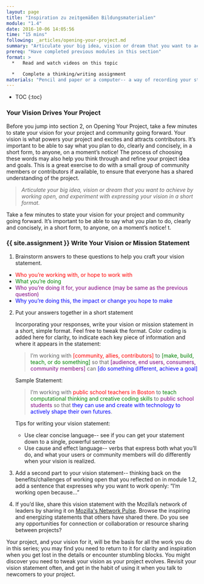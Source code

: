 ```yaml
---
layout: page
title: "Inspiration zu zeitgemäßen Bildungsmaterialien"
module: "1.4"
date: 2016-10-06 14:05:56
time: "15 mins"
following: _articles/opening-your-project.md
summary: "Articulate your big idea, vision or dream that you want to achieve by working open, and experiment with expressing your vision in a short format."
prereq: "Have completed previous modules in this section"
format: >
  *   Read and watch videos on this topic

  *   Complete a thinking/writing assignment
materials: "Pencil and paper or a computer-- a way of recording your statement."
---
```


* TOC
{:toc}


### Your Vision Drives Your Project

Before you jump into section 2, on Opening Your Project, take a few minutes to state your vision for your project and community going forward. Your vision is what powers your project and excites and attracts contributors. It’s important to be able to say what you plan to do, clearly and concisely, in a short form, to anyone, on a moment’s notice! The process of choosing these words may also help you think through and refine your project idea and goals. This is a great exercise to do with a small group of community members or contributors if available, to ensure that everyone has a shared understanding of the project.

> *Articulate your big idea, vision or dream that you want to achieve by working open, and experiment with expressing your vision in a short format.*

Take a few minutes to state your vision for your project and community going forward. It’s important to be able to say what you plan to do, clearly and concisely, in a short form, to anyone, on a moment’s notice! t.

<!--- placeholder for video --->

### {{ site.assignment }} Write Your Vision or Mission Statement

1. Brainstorm answers to these questions to help you craft your vision statement.
  * <span style="color:red">Who you’re working with, or hope to work with</span>
  * <span style="color:green">What you’re doing</span>
  * <span style="color:purple">Who you’re doing it for, your audience (may be same as the previous question)</span>
  * <span style="color:blue">Why you’re doing this, the impact or change you hope to make</span>

2. Put your answers together in a short statement

    Incorporating your responses, write your vision or mission statement in a short, simple format. Feel free to tweak the format. Color coding is added here for clarity, to indicate each key piece of information and where it appears in the statement:

    > I’m working with <span style="color:red">[community, allies, contributors]</span> to <span style="color:green">[make, build, teach, or do something]</span> so that <span style="color:purple">[audience, end users, consumers, community members]</span> can <span style="color:blue">[do something different, achieve a goal]</span>

    Sample Statement:

    > I’m working with <span style="color:red">public school teachers in Boston</span> to <span style="color:green">teach computational thinking and creative coding skills</span> to <span style="color:purple">public school students</span> so that <span style="color:blue">they can use and create with technology to actively shape their own futures</span>.

    Tips for writing your vision statement:

    * Use clear concise language-- see if you can get your statement down to a single, powerful sentence
    * Use cause and effect language-- verbs that express both what you’ll do, and what your users or community members will do differently when your vision is realized.

3. Add a second part to your vision statement-- thinking back on the benefits/challenges of working open that you reflected on in module 1.2, add a sentence that expresses why you want to work openly: “I’m working open because…”

4. If you’d like, share this vision statement with the Mozilla’s network of leaders by sharing it on [Mozilla's Network Pulse](http://mzl.la/pulse). Browse the inspiring and energizing statements that others have shared there. Do you see any opportunities for connection or collaboration or resource sharing between projects?

Your project, and your vision for it, will be the basis for all the work you do in this series; you may find you need to return to it for clarity and inspiration when you get lost in the details or encounter stumbling blocks. You might discover you need to tweak your vision as your project evolves. Revisit your vision statement often, and get in the habit of using it when you talk to newcomers to your project.
